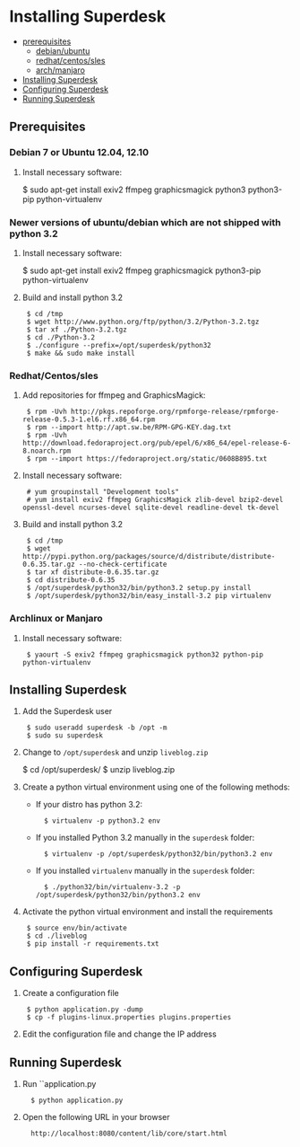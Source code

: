 Installing Superdesk
============================

+ [prerequisites](#prerequisites)
    - [debian/ubuntu](#debian-7-or-ubuntu-1204-1210)
    - [redhat/centos/sles](#redhatcentossles)
    - [arch/manjaro](#archlinux-or-manjaro)
+ [Installing Superdesk](#installing-superdesk)
+ [Configuring Superdesk](#configuring-superdesk)
+ [Running Superdesk](#running-superdesk)


## Prerequisites

### Debian 7 or Ubuntu 12.04, 12.10

1. Install necessary software:

	$ sudo apt-get install exiv2 ffmpeg graphicsmagick python3 python3-pip python-virtualenv

### Newer versions of ubuntu/debian which are not shipped with python 3.2

1. Install necessary software:

	$ sudo apt-get install exiv2 ffmpeg graphicsmagick python3-pip python-virtualenv

1. Build and install python 3.2

        $ cd /tmp
        $ wget http://www.python.org/ftp/python/3.2/Python-3.2.tgz
        $ tar xf ./Python-3.2.tgz
        $ cd ./Python-3.2
        $ ./configure --prefix=/opt/superdesk/python32
        $ make && sudo make install

### Redhat/Centos/sles


1. Add repositories for ffmpeg and GraphicsMagick:

        $ rpm -Uvh http://pkgs.repoforge.org/rpmforge-release/rpmforge-release-0.5.3-1.el6.rf.x86_64.rpm 
        $ rpm --import http://apt.sw.be/RPM-GPG-KEY.dag.txt
        $ rpm -Uvh http://download.fedoraproject.org/pub/epel/6/x86_64/epel-release-6-8.noarch.rpm
        $ rpm --import https://fedoraproject.org/static/0608B895.txt

1. Install necessary software:

        # yum groupinstall "Development tools"
        # yum install exiv2 ffmpeg GraphicsMagick zlib-devel bzip2-devel openssl-devel ncurses-devel sqlite-devel readline-devel tk-devel

1. Build and install python 3.2

        $ cd /tmp
        $ wget http://pypi.python.org/packages/source/d/distribute/distribute-0.6.35.tar.gz --no-check-certificate
        $ tar xf distribute-0.6.35.tar.gz
        $ cd distribute-0.6.35
        $ /opt/superdesk/python32/bin/python3.2 setup.py install
        $ /opt/superdesk/python32/bin/easy_install-3.2 pip virtualenv

### Archlinux or Manjaro

1. Install necessary software:

        $ yaourt -S exiv2 ffmpeg graphicsmagick python32 python-pip python-virtualenv

## Installing Superdesk


1. Add the Superdesk user

        $ sudo useradd superdesk -b /opt -m
        $ sudo su superdesk

1. Change to `/opt/superdesk` and unzip `liveblog.zip`

	$ cd /opt/superdesk/
	$ unzip liveblog.zip

1. Create a python virtual environment using one of the following methods:

    * If your distro has python 3.2:

            $ virtualenv -p python3.2 env

    * If you installed Python 3.2 manually in the ``superdesk`` folder:

            $ virtualenv -p /opt/superdesk/python32/bin/python3.2 env

    * If you installed ``virtualenv`` manually in the ``superdesk`` folder:

            $ ./python32/bin/virtualenv-3.2 -p /opt/superdesk/python32/bin/python3.2 env

1. Activate the python virtual environment and install the requirements

	    $ source env/bin/activate
	    $ cd ./liveblog
	    $ pip install -r requirements.txt

## Configuring Superdesk

1. Create a configuration file

        $ python application.py -dump
        $ cp -f plugins-linux.properties plugins.properties

1. Edit the configuration file and change the IP address


## Running Superdesk

1. Run ``application.py

         $ python application.py

2. Open the following URL in your browser

         http://localhost:8080/content/lib/core/start.html

